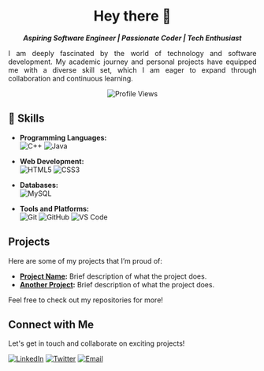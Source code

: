 <h1 align="center">Hey there 👋</h1>
<p align="center"><strong><em>Aspiring Software Engineer | Passionate Coder | Tech Enthusiast</em></strong></p>

<p align="justify">
I am deeply fascinated by the world of technology and software development. My academic journey and personal projects have equipped me with a diverse skill set, which I am eager to expand through collaboration and continuous learning.
</p>
<p align="center">
  <img src="https://komarev.com/ghpvc/?username=nurhasinahammad&color=blue&style=flat-square" alt="Profile Views">
</p>

## 🧰 Skills

- **Programming Languages:**  
  ![C++](https://img.shields.io/badge/-C++-00599C?style=flat-square&logo=c%2B%2B&logoColor=white)
  ![Java](https://img.shields.io/badge/-Java-007396?style=flat-square&logo=java&logoColor=white)
  
- **Web Development:**  
  ![HTML5](https://img.shields.io/badge/-HTML5-E34F26?style=flat-square&logo=html5&logoColor=white)
  ![CSS3](https://img.shields.io/badge/-CSS3-1572B6?style=flat-square&logo=css3&logoColor=white)
 
- **Databases:**  
  ![MySQL](https://img.shields.io/badge/-MySQL-4479A1?style=flat-square&logo=mysql&logoColor=white)

- **Tools and Platforms:**  
  ![Git](https://img.shields.io/badge/-Git-F05032?style=flat-square&logo=git&logoColor=white)
  ![GitHub](https://img.shields.io/badge/-GitHub-181717?style=flat-square&logo=github&logoColor=white)
  ![VS Code](https://img.shields.io/badge/-VS%20Code-007ACC?style=flat-square&logo=visual-studio-code&logoColor=white)

## Projects

Here are some of my projects that I’m proud of:

- **[Project Name](https://github.com/yourusername/projectname):** Brief description of what the project does.
- **[Another Project](https://github.com/yourusername/anotherproject):** Brief description of what the project does.

Feel free to check out my repositories for more!

## Connect with Me

Let's get in touch and collaborate on exciting projects!

[![LinkedIn](https://img.shields.io/badge/-LinkedIn-0A66C2?style=flat-square&logo=linkedin&logoColor=white)](https://www.linkedin.com/in/yourprofile)
[![Twitter](https://img.shields.io/badge/-Twitter-1DA1F2?style=flat-square&logo=twitter&logoColor=white)](https://twitter.com/yourprofile)
[![Email](https://img.shields.io/badge/-Email-D14836?style=flat-square&logo=gmail&logoColor=white)](mailto:youremail@example.com)

